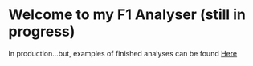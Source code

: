 # Welcome to my F1 Analyser (still in progress)

In production...but, examples of finished analyses can be found [Here](/F1Analyser/data/images_for_sending)